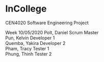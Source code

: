 # InCollege
CEN4020 Software Engineering Project

Week 10/05/2020 
Polt, Daniel      Scrum Master  
Pun, Kelvin       Developer 1  
Quemba, Yakira    Developer 2  
Pham, Tracy       Tester 1  
Phung, Thinh      Tester 2  
